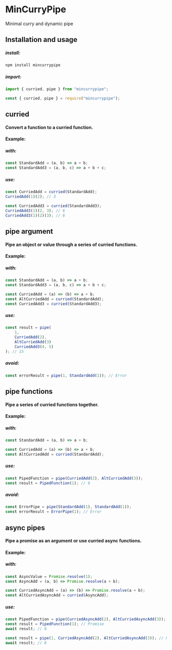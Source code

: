 # MinCurryPipe

Minimal curry and dynamic pipe

## Installation and usage
##### install:
```bash
npm install mincurrypipe
```
##### import:
```js
import { curried, pipe } from "mincurrypipe";
```
```js
const { curried, pipe } = require("mincurrypipe");
```

## curried

#### Convert a function to a curried function.

#### Example:

##### with:

```js
const StandardAdd = (a, b) => a + b;
const StandardAdd3 = (a, b, c) => a + b + c;
```

##### use:

```js
const CurriedAdd = curried(StandardAdd);
CurriedAdd(1)(2); // 3
```

```js
const CurriedAdd3 = curried(StandardAdd3);
CurriedAdd3(1)(2, 3); // 6
CurriedAdd3(1)(2)(3); // 6
```

## pipe argument

#### Pipe an object or value through a series of curried functions.

#### Example:

##### with:

```js
const StandardAdd = (a, b) => a + b;
const StandardAdd3 = (a, b, c) => a + b + c;

const CurriedAdd = (a) => (b) => a + b;
const AltCurriedAdd = curried(StandardAdd);
const CurriedAdd3 = curried(StandardAdd3);
```

##### use:

```js
const result = pipe(
    1,
    CurriedAdd(2),
    AltCurriedAdd(3)
    CurriedAdd3(4, 5)
); // 15
```

##### avoid:

```js
const errorResult = pipe(1, StandardAdd(1)); // Error
```

## pipe functions

#### Pipe a series of curried functions together.

#### Example:

##### with:

```js
const StandardAdd = (a, b) => a + b;

const CurriedAdd = (a) => (b) => a + b;
const AltCurriedAdd = curried(StandardAdd);
```

##### use:

```js
const PipedFunction = pipe(CurriedAdd(2), AltCurriedAdd(3));
const result = PipedFunction(1); // 6
```

##### avoid:

```js
const ErrorPipe = pipe(StandardAdd(1), StandardAdd(1));
const errorResult = ErrorPipe(1); // Error
```

## async pipes

#### Pipe a promise as an argument or use curried async functions.

#### Example:

##### with:

```js
const AsyncValue = Promise.resolve(1);
const AsyncAdd = (a, b) => Promise.resolve(a + b);

const CurriedAsyncAdd = (a) => (b) => Promise.resolve(a + b);
const AltCurriedAsyncAdd = curried(AsyncAdd);
```

##### use:

```js
const PipedFunction = pipe(CurriedAsyncAdd(2), AltCurriedAsyncAdd(3));
const result = PipedFunction(1); // Promise
await result; // 6
```

```js
const result = pipe(1, CurriedAsyncAdd(2), AltCurriedAsyncAdd(3)); // Promise
await result; // 6
```
